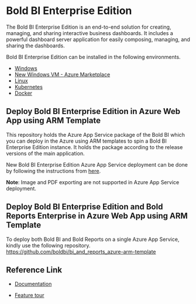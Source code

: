 <!-- markdownlint-disable MD033 -->
# Bold BI Enterprise Edition

The Bold BI Enterprise Edition is an end-to-end solution for creating, managing, and sharing interactive business dashboards. It includes a powerful dashboard server application for easily composing, managing, and sharing the dashboards.

Bold BI Enterprise Edition can be installed in the following environments.

* [Windows](https://help.boldbi.com/embedded-bi/setup/deploying-in-windows/)
* [New Windows VM - Azure Marketplace](https://help.boldbi.com/embedded-bi/setup/deploying-in-azure/)
* [Linux](https://help.boldbi.com/embedded-bi/setup/deploying-in-linux/)
* [Kubernetes](https://help.boldbi.com/embedded-bi/setup/deploying-in-kubernetes/)
* [Docker](https://help.boldbi.com/embedded-bi/setup/deploying-in-docker/)

## Deploy Bold BI Enterprise Edition in Azure Web App using ARM Template

This repository holds the Azure App Service package of the Bold BI which you can deploy in the Azure using ARM templates to spin a Bold BI Enterprise Edition instance. It holds the package according to the release versions of the main application.

New Bold BI Enterprise Edition Azure App Service deployment can be done by following the instructions from [here](https://github.com/boldbi/azure-arm-template/blob/master/How%20to%20deploy%20Bold%20BI%20Enterprise%20Application%20in%20Azure%20App%20service%20.md).

**Note**: Image and PDF exporting are not supported in Azure App Service deployment.

## Deploy Bold BI Enterprise Edition and Bold Reports Enterprise in Azure Web App using ARM Template

To deploy both Bold BI and Bold Reports on a single Azure App Service, kindly use the following repository. <br/>
<https://github.com/boldbi/bi_and_reports_azure-arm-template>

## Reference Link

* [Documentation](https://help.syncfusion.com/bold-bi/on-premise/setup/application-startup)

* [Feature tour](https://www.boldbi.com/embedded/features)
